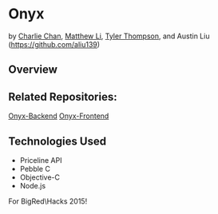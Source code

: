 # Onyx
by [Charlie Chan](https://github.com/charleycyx), [Matthew Li](https://github.com/MattLi96), [Tyler Thompson](https://github.com/ThompsonTyler), and Austin Liu (https://github.com/aliu139)

## Overview

## Related Repositories:
[Onyx-Backend](https://github.com/aliu139/onyx-backend)
[Onyx-Frontend](https://github.com/charleycyx/OnYxIOS)

## Technologies Used
* Priceline API
* Pebble C
* Objective-C
* Node.js

For BigRed\\Hacks 2015!
